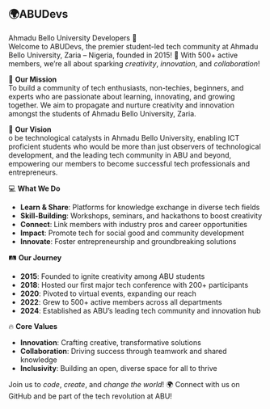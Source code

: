 ## 🌍ABUDevs <br>

Ahmadu Bello University Developers 🚀  
Welcome to ABUDevs, the premier student-led tech community at Ahmadu Bello University, Zaria – Nigeria, founded in 2015! 🎉 With 500+ active members, we’re all about sparking *creativity*, *innovation*, and *collaboration*!  

🌟 **Our Mission**  
To build a community of tech enthusiasts, non-techies, beginners, and experts who are passionate about learning, innovating, and growing together. We aim to propagate and nurture creativity and innovation amongst the students of Ahmadu Bello University, Zaria. 

🔭 **Our Vision**  
o be technological catalysts in Ahmadu Bello University, enabling ICT proficient students who would be more than just observers of technological development, and the leading tech community in ABU and beyond, empowering our members to become successful tech professionals and entrepreneurs.  

💻 **What We Do**  
- **Learn & Share**: Platforms for knowledge exchange in diverse tech fields 
- **Skill-Building**: Workshops, seminars, and hackathons to boost creativity  
- **Connect**: Link members with industry pros and career opportunities  
- **Impact**: Promote tech for social good and community development 
- **Innovate**: Foster entrepreneurship and groundbreaking solutions  

🛤️ **Our Journey**  
- **2015**: Founded to ignite creativity among ABU students  
- **2018**: Hosted our first major tech conference with 200+ participants  
- **2020**: Pivoted to virtual events, expanding our reach 
- **2022**: Grew to 500+ active members across all departments   
- **2024**: Established as ABU’s leading tech community and innovation hub   

🔥 **Core Values**  
- **Innovation**: Crafting creative, transformative solutions 
- **Collaboration**: Driving success through teamwork and shared knowledge 
- **Inclusivity**: Building an open, diverse space for all to thrive  

Join us to *code*, *create*, and *change the world*! 🌍 Connect with us on GitHub and be part of the tech revolution at ABU! 

